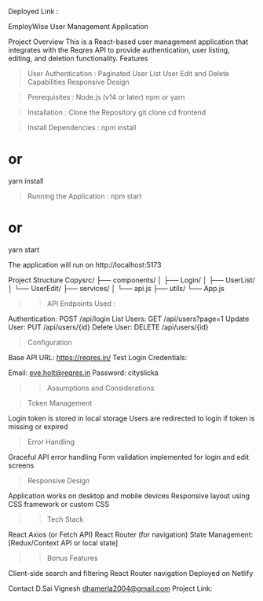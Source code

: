 
Deployed Link : 

EmployWise User Management Application

Project Overview
This is a React-based user management application that integrates with the Reqres API to provide authentication, user listing, editing, and deletion functionality.
Features

> User Authentication :
Paginated User List
User Edit and Delete Capabilities
Responsive Design

> Prerequisites :
Node.js (v14 or later)
npm or yarn

> Installation :
Clone the Repository
 git clone 
cd frontend


> Install Dependencies :
npm install
# or
yarn install

> Running the Application :
npm start
# or
yarn start


The application will run on http://localhost:5173

 Project Structure
Copysrc/
├── components/
│   ├── Login/
│   ├── UserList/
│   └── UserEdit/
├── services/
│   └── api.js
├── utils/
└── App.js


>> API Endpoints Used :

   Authentication: POST /api/login
   List Users: GET /api/users?page=1
   Update User: PUT /api/users/{id}
   Delete User: DELETE /api/users/{id}


> Configuration

Base API URL: https://reqres.in/
Test Login Credentials:

Email: eve.holt@reqres.in
Password: cityslicka


>> Assumptions and Considerations

> Token Management

Login token is stored in local storage
Users are redirected to login if token is missing or expired

> Error Handling

Graceful API error handling
Form validation implemented for login and edit screens

> Responsive Design

Application works on desktop and mobile devices
Responsive layout using CSS framework or custom CSS


>> Tech Stack

React
Axios (or Fetch API)
React Router (for navigation)
State Management: [Redux/Context API or local state]

>> Bonus Features

Client-side search and filtering
React Router navigation
Deployed on Netlify


Contact
   D.Sai Vignesh
   dhamerla2004@gmail.com
   Project Link: 

